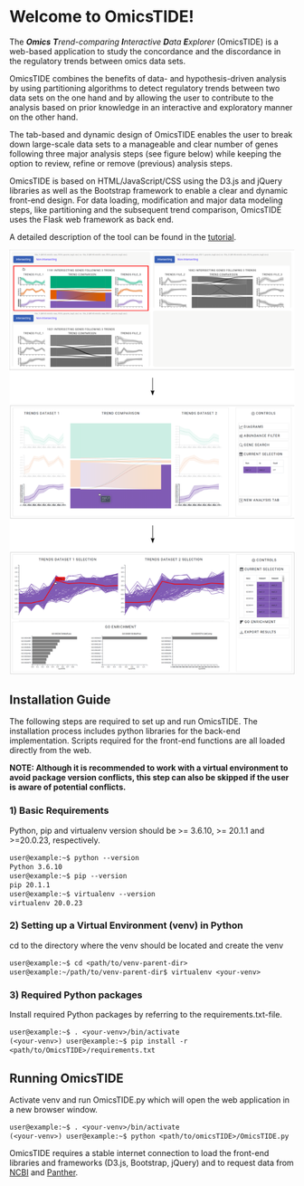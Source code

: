 # Welcome to OmicsTIDE!
The ***Omics** **T**rend-comparing **I**nteractive **D**ata **E**xplorer* (OmicsTIDE) is a web-based application to study the concordance and the discordance in the regulatory trends between omics data sets. 

OmicsTIDE combines the benefits of data- and hypothesis-driven analysis by using partitioning algorithms to detect regulatory trends between two data sets on the one hand and by allowing the user to contribute to the analysis based on prior knowledge in an interactive and exploratory manner on the other hand.

The tab-based and dynamic design of OmicsTIDE enables the user to break down large-scale data sets to a manageable and clear number of genes following three major analysis steps (see figure below) while keeping the option to review, refine or remove (previous) analysis steps.

OmicsTIDE is based on HTML/JavaScript/CSS using the D3.js and jQuery libraries as well as the Bootstrap framework to enable a clear and dynamic front-end design. For data loading, modification and major data modeling steps, like partitioning and the subsequent trend comparison, OmicsTIDE uses the Flask web framework as back end. 

A detailed description of the tool can be found in the [tutorial](doc/TUTORIAL.md).

<p align="center">
  <img src="images/combined.svg" />
</p>

## Installation Guide
The following steps are required to set up and run OmicsTIDE. The installation process includes python libraries for the back-end implementation. Scripts required for the front-end functions are all loaded directly from the web. 

**NOTE: Although it is recommended to work with a virtual environment to avoid package version conflicts, this step can also be skipped if the user is aware of potential conflicts.**

### 1) Basic Requirements
Python, pip and virtualenv version should be >= 3.6.10, >= 20.1.1 and >=20.0.23, respectively.

```console
user@example:~$ python --version
Python 3.6.10
user@example:~$ pip --version
pip 20.1.1
user@example:~$ virtualenv --version
virtualenv 20.0.23
```

### 2) Setting up a Virtual Environment (venv) in Python
cd to the directory where the venv should be located and create the venv
```console
user@example:~$ cd <path/to/venv-parent-dir>
user@example:~/path/to/venv-parent-dir$ virtualenv <your-venv>
```

### 3) Required Python packages
Install required Python packages by referring to the requirements.txt-file.
```console
user@example:~$ . <your-venv>/bin/activate
(<your-venv>) user@example:~$ pip install -r <path/to/OmicsTIDE>/requirements.txt
```

## Running OmicsTIDE
Activate venv and run OmicsTIDE.py which will open the web application in a new browser window. 
```console
user@example:~$ . <your-venv>/bin/activate
(<your-venv>) user@example:~$ python <path/to/omicsTIDE>/OmicsTIDE.py
```
OmicsTIDE requires a stable internet connection to load the front-end libraries and frameworks (D3.js, Bootstrap, jQuery) and to request data from [NCBI](https://www.ncbi.nlm.nih.gov/) and [Panther](http://www.pantherdb.org/). 
